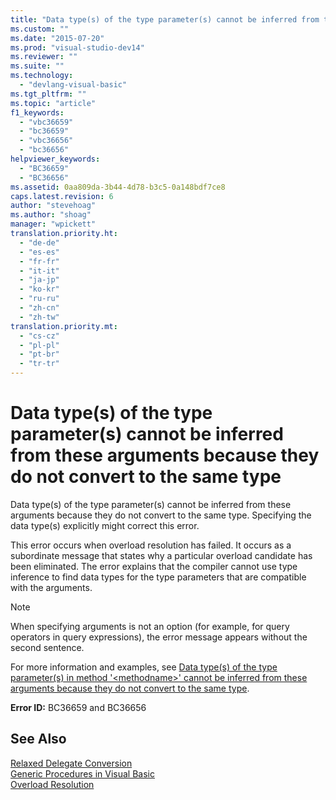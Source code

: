 ```yaml
---
title: "Data type(s) of the type parameter(s) cannot be inferred from these arguments because they do not convert to the same type"
ms.custom: ""
ms.date: "2015-07-20"
ms.prod: "visual-studio-dev14"
ms.reviewer: ""
ms.suite: ""
ms.technology: 
  - "devlang-visual-basic"
ms.tgt_pltfrm: ""
ms.topic: "article"
f1_keywords: 
  - "vbc36659"
  - "bc36659"
  - "vbc36656"
  - "bc36656"
helpviewer_keywords: 
  - "BC36659"
  - "BC36656"
ms.assetid: 0aa809da-3b44-4d78-b3c5-0a148bdf7ce8
caps.latest.revision: 6
author: "stevehoag"
ms.author: "shoag"
manager: "wpickett"
translation.priority.ht: 
  - "de-de"
  - "es-es"
  - "fr-fr"
  - "it-it"
  - "ja-jp"
  - "ko-kr"
  - "ru-ru"
  - "zh-cn"
  - "zh-tw"
translation.priority.mt: 
  - "cs-cz"
  - "pl-pl"
  - "pt-br"
  - "tr-tr"
---
```

# Data type(s) of the type parameter(s) cannot be inferred from these arguments because they do not convert to the same type
Data type(s) of the type parameter(s) cannot be inferred from these arguments because they do not convert to the same type. Specifying the data type(s) explicitly might correct this error.  
  
 This error occurs when overload resolution has failed. It occurs as a subordinate message that states why a particular overload candidate has been eliminated. The error explains that the compiler cannot use type inference to find data types for the type parameters that are compatible with the arguments.  
  
> [!NOTE]
>  When specifying arguments is not an option (for example, for query operators in query expressions), the error message appears without the second sentence.  
  
 For more information and examples, see [Data type(s) of the type parameter(s) in method '\<methodname>' cannot be inferred from these arguments because they do not convert to the same type](../../visual-basic\misc/bc36660-bc36657.md).  
  
 **Error ID:** BC36659 and BC36656  
  
## See Also  
 [Relaxed Delegate Conversion](../../visual-basic\programming-guide\language-features\delegates/relaxed-delegate-conversion.md)   
 [Generic Procedures in Visual Basic](../../visual-basic\programming-guide\language-features\data-types/generic-procedures.md)   
 [Overload Resolution](../../visual-basic\language-reference\procedures/overload-resolution.md)